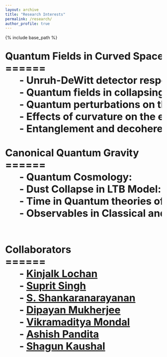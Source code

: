 ```yaml
---
layout: archive
title: "Research Interests"
permalink: /research/
author_profile: true
---
```


{% include base_path %}
 <pre style="font-size: 2rem; font-weight: bold; font-family: inherit;">
<strong>Quantum Fields in Curved Spacetime</strong>
======
      - Unruh-DeWitt detector response in Rindler spacetime
      - Quantum fields in collapsing geometry
      - Quantum perturbations on the quantum-corrected universe
      - Effects of curvature on the entanglement of collective operators
      - Entanglement and decoherence aspects of atoms in non-inertial motion inside a cavity:

<strong>Canonical Quantum Gravity</strong>
======
      - Quantum Cosmology:
      - Dust Collapse in LTB Model:
      - Time in Quantum theories of gravity:
      - Observables in Classical and Quantum Gravity:


<strong style="font-size: 2rem; font-weight: bold;">Collaborators</strong>
======
      - <a href="https://www.iisermohali.ac.in/faculty/dps/kinjalk">Kinjalk Lochan</a>
      - <a href="https://supritsinghlab.github.io">Suprit Singh</a>
      - <a href="https://homepages.iitb.ac.in/~shanki/index.html">S. Shankaranarayanan</a>
      - <a href="https://www.rri.res.in/people/postdoctoral-fellows/dipayan-mukherjee">Dipayan Mukherjee</a>
      - <a href="https://scholar.google.com/citations?hl=en&user=rb0NaaMAAAAJ">Vikramaditya Mondal</a>
      - <a href="https://in.linkedin.com/in/ashish-pandita-7850a21b2">Ashish Pandita</a>
      - <a href="https://in.linkedin.com/in/shagun-kaushal-63881a231">Shagun Kaushal</a>
 </pre>
